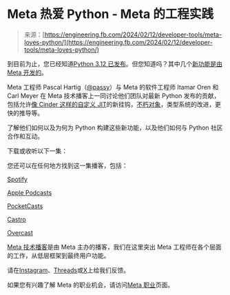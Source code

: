 <!--yml

category: 未分类

date: 2024-05-27 14:45:27

-->

# Meta 热爱 Python - Meta 的工程实践

> 来源：[https://engineering.fb.com/2024/02/12/developer-tools/meta-loves-python/](https://engineering.fb.com/2024/02/12/developer-tools/meta-loves-python/)

到目前为止，您已经知道[Python 3.12 已发布](https://engineering.fb.com/2023/10/05/developer-tools/python-312-meta-new-features/)。但您知道吗？其中几个[新功能是由 Meta 开发的](https://engineering.fb.com/2023/10/05/developer-tools/python-312-meta-new-features/)。

Meta 工程师 Pascal Hartig（[@passy](https://www.threads.net/@passy_)）与 Meta 的软件工程师 Itamar Oren 和 Carl Meyer 在 Meta 技术播客上一同讨论他们团队对最新 Python 发布的贡献，包括允许[像 Cinder 这样的自定义 JIT](https://engineering.fb.com/2024/01/18/developer-tools/lazy-imports-cinder-machine-learning-meta/)的新挂钩，[不朽对象](https://engineering.fb.com/2023/08/15/developer-tools/immortal-objects-for-python-instagram-meta/)，类型系统的改进，更快的推导等。

了解他们如何以及为何为 Python 构建这些新功能，以及他们如何与 Python 社区合作和互动。

下载或收听以下一集：

您还可以在任何地方找到这一集播客，包括：

[Spotify](https://open.spotify.com/episode/6bbGuwiZ3WkUmYno4wPYrP)

[Apple Podcasts](https://podcasts.apple.com/us/podcast/meta-tech-podcast/id1370910331)

[PocketCasts](https://pca.st/kfnemgbs)

[Castro](https://castro.fm/podcast/bab1041e-2506-4425-b52c-f4f564f1f94b)

[Overcast](https://overcast.fm/itunes1370910331)

[Meta 技术播客](https://insidefacebookmobile.libsyn.com/)是由 Meta 主办的播客，我们在这里突出 Meta 工程师在各个层面的工作，从低层框架到最终用户功能。

请在[Instagram](https://instagram.com/metatechpod)、[Threads](https://threads.net/@metatechpod)或[X](https://twitter.com/metatechpod)上给我们反馈。

如果您有兴趣了解 Meta 的职业机会，请访问[Meta 职业](https://www.metacareers.com/)页面。
